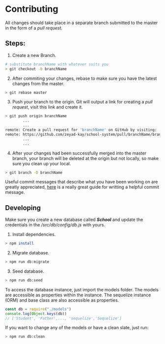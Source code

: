 # Contributing

All changes should take place in a separate branch submitted to the master in the form of a *pull request*.

## Steps:

1. Create a new Branch.
```sh
# substitute branchName with whatever suits you
> git checkout -b branchName
```
2. After commiting your changes, rebase to make sure you have the latest changes from the master.

```sh
> git rebase master
```

3. Push your branch to the origin. Git will output a link for creating a *pull request*, visit this link and create it.

```sh
> git push origin branchName
        ...
        ...
remote: Create a pull request for 'branchName' on GitHub by visiting:
remote: https://github.com/zeyad-kay/school-system/pull/branchName/branchName
        ...
        ...
```
4. After your changes had been successfully merged into the master branch, your branch will be deleted at the origin but not locally, so make sure you clean up your local.
```sh
> git branch -D branchName
```
Useful commit messages that describe what you have been working on are greatly appreciated, [here](https://www.conventionalcommits.org/en/v1.0.0/#summary) is a really great guide for writting a helpful commit message.

## Developing

Make sure you create a new database called ***School*** and update the credentials in the */src/db/config/db.js* with yours.

1. Install dependencies.

```sh
> npm install
```
2. Migrate database.

```sh
> npm run db:migrate
```
3. Seed database.

```sh
> npm run db:seed
```

To access the database instance, just import the models folder. The models are accessible as properties within the instance. The sequelize instance (ORM) and base class are also accessible as properties. 
```js
const db = require("./models")
console.log(Object.keys(db))
// ['Student', 'Father',..., 'sequelize','Sequelize']
```
If you want to change any of the models or have a clean slate, just run:
```sh
> npm run db:clean
```